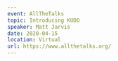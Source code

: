 ```yaml
---
event: AllTheTalks
topic: Introducing KUDO
speaker: Matt Jarvis
date: 2020-04-15
location: Virtual
url: https://www.allthetalks.org/
---
```


<!-- some more info about the event could go here -->

<!-- more -->
